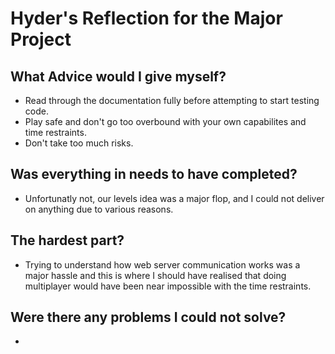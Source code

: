 # Hyder's Reflection for the Major Project
## What Advice would I give myself?
- Read through the documentation fully before attempting to start testing code.
- Play safe and don't go too overbound with your own capabilites and time restraints.
- Don't take too much risks.

## Was everything in needs to have completed?
- Unfortunatly not, our levels idea was a major flop, and I could not deliver on anything due to various reasons.

## The hardest part?
- Trying to understand how web server communication works was a major hassle and this is where I should have realised that doing multiplayer would have been near impossible with the time restraints.

## Were there any problems I could not solve?
- 